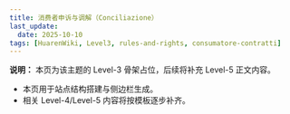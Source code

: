 ```yaml
---
title: 消费者申诉与调解（Conciliazione）
last_update:
  date: 2025-10-10
tags: [HuarenWiki, Level3, rules-and-rights, consumatore-contratti]
---
```

**说明：** 本页为该主题的 Level-3 骨架占位，后续将补充 Level-5 正文内容。

- 本页用于站点结构搭建与侧边栏生成。
- 相关 Level-4/Level-5 内容将按模板逐步补齐。
